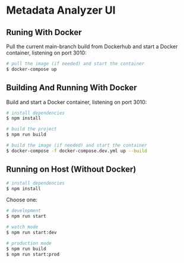 # Metadata Analyzer UI

## Runing With Docker

Pull the current main-branch build from Dockerhub and start a Docker container, listening on port 3010:
```bash
# pull the image (if needed) and start the container
$ docker-compose up
```

## Building And Running With Docker

Build and start a Docker container, listening on port 3010:
```bash
# install dependencies
$ npm install

# build the project
$ npm run build

# build the image (if needed) and start the container
$ docker-compose -f docker-compose.dev.yml up --build
```

## Running on Host (Without Docker)

```bash
# install dependencies
$ npm install
```
Choose one:
```bash
# development
$ npm run start

# watch mode
$ npm run start:dev

# production mode
$ npm run build
$ npm run start:prod
```